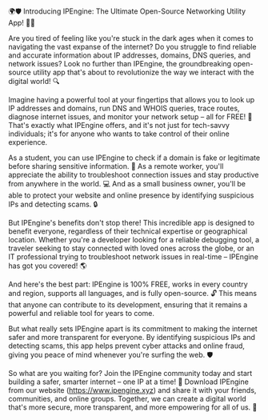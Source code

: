 🌍🛡️ Introducing IPEngine: The Ultimate Open-Source Networking Utility App! 📡🚀

Are you tired of feeling like you're stuck in the dark ages when it comes to navigating the vast expanse of the internet? Do you struggle to find reliable and accurate information about IP addresses, domains, DNS queries, and network issues? Look no further than IPEngine, the groundbreaking open-source utility app that's about to revolutionize the way we interact with the digital world! 🔍

Imagine having a powerful tool at your fingertips that allows you to look up IP addresses and domains, run DNS and WHOIS queries, trace routes, diagnose internet issues, and monitor your network setup – all for FREE! 🤑 That's exactly what IPEngine offers, and it's not just for tech-savvy individuals; it's for anyone who wants to take control of their online experience.

As a student, you can use IPEngine to check if a domain is fake or legitimate before sharing sensitive information. 📝 As a remote worker, you'll appreciate the ability to troubleshoot connection issues and stay productive from anywhere in the world. 💻 And as a small business owner, you'll be able to protect your website and online presence by identifying suspicious IPs and detecting scams. 🔒

But IPEngine's benefits don't stop there! This incredible app is designed to benefit everyone, regardless of their technical expertise or geographical location. Whether you're a developer looking for a reliable debugging tool, a traveler seeking to stay connected with loved ones across the globe, or an IT professional trying to troubleshoot network issues in real-time – IPEngine has got you covered! 🌎

And here's the best part: IPEngine is 100% FREE, works in every country and region, supports all languages, and is fully open-source. 🔓 This means that anyone can contribute to its development, ensuring that it remains a powerful and reliable tool for years to come.

But what really sets IPEngine apart is its commitment to making the internet safer and more transparent for everyone. By identifying suspicious IPs and detecting scams, this app helps prevent cyber attacks and online fraud, giving you peace of mind whenever you're surfing the web. 🛡️

So what are you waiting for? Join the IPEngine community today and start building a safer, smarter internet – one IP at a time! 💪 Download IPEngine from our website (https://www.ipengine.xyz) and share it with your friends, communities, and online groups. Together, we can create a digital world that's more secure, more transparent, and more empowering for all of us. 🌟